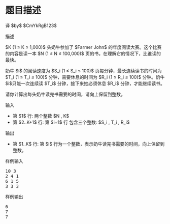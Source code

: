 # 题目描述


<p>
译 $by$ $CmYkRgB123$
</p>
<p>
描述
</p>
<p>
$K (1 ≤ K ≤ 1,000)$ 头奶牛参加了 $Farmer John$ 的年度阅读大赛。这个比赛的内容是读一本 $N (1 ≤ N ≤ 100,000)$ 页的书，在理解它的情况下，比谁读的最快。
</p>
<p>
奶牛 $i$ 的阅读速度为 $S_i (1 ≤ S_i ≤ 100)$ 页每分钟，最长连续读书的时间为 $T_i (1 ≤ T_i ≤ 100)$ 分钟，需要休息的时间为 $R_i (1 ≤ R_i ≤ 100)$ 分钟。奶牛$i$只能一次连续读 $T_i$ 分钟，接下来她必须休息 $R_i$ 分钟，才能继续读书。
</p>
<p>
请你计算出每头奶牛读完书需要的时间，请向上保留到整数。
</p>
<p>
输入
</p>
<ul>
<li>
第 $1$ 行: 两个整数 $N , K$
</li>
<li>
第 $2..K+1$ 行: 第 $i+1$ 行 包含三个整数: $S_i , T_i , R_i$
</li>
</ul>
<p>
输出
</p>
<ul>
<li>
第 $1..K$ 行: 第 $i$ 行为一个整数，表示奶牛读完书需要的时间，向上保留到整数。
</li>
</ul>
<p>
样例输入
</p>
<pre>10 3
2 4 1
6 1 5
3 3 3
</pre>
<p>
样例输出
</p>
<pre>6
7
7
</pre>
